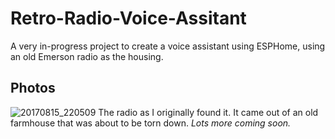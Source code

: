 # Retro-Radio-Voice-Assitant
A very in-progress project to create a voice assistant using ESPHome, using an old Emerson radio as the housing.

## Photos
![20170815_220509](https://github.com/MetalOnes/Retro-Radio-Voice-Assitant/assets/28925077/c0956af5-d824-41e0-a332-71b54f5e2d3f)
The radio as I originally found it. It came out of an old farmhouse that was about to be torn down.
*Lots more coming soon.*
